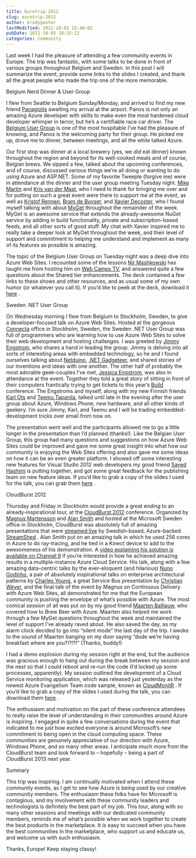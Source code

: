 ```yaml
---
title: Eurotrip 2012
slug: eurotrip-2012
author: bradygaster
lastModified: 2012-10-02 15:48:02
pubDate: 2012-10-05 18:15:12
categories: Community
---
```


<p>Last week I had the pleasure of attending a few community events in Europe. The trip was fantastic, with some talks to be done in front of various groups throughout Belgium and Sweden. In this post I will summarize the event, provide some links to the
  slides I created, and thank all the great people who made the trip one of the more memorable. </p>
Belgium Nerd Dinner &amp; User Group
<p>I flew from Seattle to Belgium Sunday/Monday, and arrived to find my new friend
  <a href="https://twitter.com/pkefal">Panagiotis</a>  awaiting my arrival at the airport. Panos is not only an amazing Azure developer with skills to make even the most hardened cloud developer whimper in terror, but he&#x2019;s a certifiable race car driver. The
  <a href="http://www.azug.be/">Belgium User Group</a>  is one of the most hospitable I&#x2019;ve had the pleasure of knowing, and Panos is the welcoming party for their group. He picked me up, drove me to dinner, between meetings, and all the while talked Azure. </p>
<p>Our first stop was dinner at a local brewery (yes, we <em>did </em> eat dinner) known throughout the region and beyond for its well-cooked meals and of course, Belgian brews. We sipped a few, talked about the upcoming conferences, and of course, discussed
  various things we&#x2019;re all doing or wanting to do using Azure and ASP.NET. Some of my favorite Tweeple (forgive me) were in attendance at the dinner and the user group meeting Tuesday night.
  <a href="https://twitter.com/TechMike2kX">Mike Martin</a>  and
  <a href="https://twitter.com/KvdM">Kris van der Mast</a>, who I need to thank for bringing me over and for putting on such a great event were there to support me at the event, as well as
  <a href="https://twitter.com/kristofrennen">Kristof Rennen</a>,
  <a href="https://twitter.com/chton">Bram de Buyser</a>, and
  <a href="https://twitter.com/xavierdecoster">Xavier Decoster</a>, who I found myself talking with about
  <a href="http://www.myget.org/">MyGet</a>  throughout the remainder of the week. MyGet is an awesome service that extends the already-awesome NuGet service by adding in build functionality, private and subscription-based feeds, and all other sorts of good stuff. My chat with Xavier
  inspired me to really take a deeper look at MyGet throughout the week, and their level of support and commitment to helping me understand and implement as many of its features as possible is amazing.</p>
<p>The topic of the Belgium User Group on Tuesday night was a deep dive into Azure Web Sites. I recounted some of the lessons
  <a href="https://twitter.com/nirmsk">Nir Mashkowski</a>  has taught me from hosting him on
  <a href="http://channel9.msdn.com/Shows/Web+Camps+TV">Web Camps TV</a>, and answered quite a few questions about the Shared tier enhancements. The deck contained a few links to these shows and other resources, and as usual some of my own humor (or whatever you call it). If you&#x2019;d like to peek at the deck,
  download it
  <a href="http://bradystorage.blob.core.windows.net/decks/Web-Sites-Deep-Dive.pptx">here</a> . </p>
Sweden .NET User Group
<p>On Wednesday morning I flew from Belgium to Stockholm, Sweden, to give a developer-focused talk on Azure Web Sites. Hosted at the gorgeous
  <a href="http://www.connecta.se/">Connecta</a>  office in Stockholm, Sweden, the Sweden .NET User Group was full of programmers who are learning how to use Azure Web Sites to solve their web development and hosting challenges. I was greeted by
  <a href="https://twitter.com/Apeoholic">Jimmy Engstrom</a>, who shares a hand in leading the group. Jimmy is delving into all sorts of interesting areas with embedded technology, so he and I found ourselves talking about
  <a href="http://www.netduino.com/">Netduino</a>,
  <a href="http://www.netmf.com/gadgeteer/">.NET Gadgeteer</a>, and shared stories of our inventions and ideas with one another. The other half of probably the most adorable geek-couples I&#x2019;ve met,
  <a href="https://twitter.com/grytlappen">Jessica Engstrom</a>, was also in attendance at the event. Together they told a great story of sitting in front of their computers frantically trying to get tickets to this year&#x2019;s
  <a href="http://www.buildwindows.com/">Build</a>  conference. The Engstroms and myself, along with my new Finnish friends
  <a href="https://twitter.com/fincooper">Karl Ots</a>  and
  <a href="https://twitter.com/TapanilaT">Teemu Tapanila</a>, talked until late in the evening after the user group about Azure, Windows Phone, new hardware, and all other kinds of geekery. I&#x2019;m sure Jimmy, Karl, and Teemu and I will be trading embedded-development tricks over email from now
  on. </p>
<p>The presentation went well and the participants allowed me to go a little longer in the presentation than I&#x2019;d planned (thanks!). Like the Belgian User Group, this group had many questions and suggestions on how Azure Web Sites could be improved and gave
  me some great insight into what how our community is enjoying the Web Sites offering and also gave me some ideas on how it can be an even greater platform. I showed off some interesting new features for Visual Studio 2012 web developers my good friend
  <a href="https://twitter.com/sayedihashimi">Sayed Hashimi</a>  is putting together, and got some great feedback for the publishing team on new feature ideas. If you&#x2019;d like to grab a copy of the slides I used for the talk, you can grab them
  <a href="http://bradystorage.blob.core.windows.net/decks/WebSites-For-Developers.pptx">here</a> . </p>
CloudBurst 2012
<p>Thursday and Friday in Stockholm would provide a great ending to an already-inspirational tour, at the
  <a href="http://www.azureug.se/CloudBurst2012/">CloudBurst 2012</a>  conference. Organized by
  <a href="https://twitter.com/noopman">Magnus Martensson</a>  and
  <a href="https://twitter.com/alansmith">Alan Smith</a>  and hosted at the Microsoft Sweden office in Stockholm, CloudBurst was absolutely full of amazing presentations that were
  <a href="http://www.streamshed.com/microsoft/cloudburst.htm">streamed live</a>  by Swedish-based, Azure-backed
  <a href="http://www.streamshed.com/">StreamShed</a> . Alan Smith put on an amazing talk in which he used 256 cores in Azure to do ray-tracing, and he tied in a Kinect device to add to the awesomeness of his demonstration. A
  <a href="http://channel9.msdn.com/posts/Grid-Computing-with-256-Windows-Azure-Worker-Roles">video explaining his solution is available on Channel 9</a>  if you&#x2019;re interested in how he achieved amazing results in a multiple-instance Azure Cloud Service. His talk, along with a few amazing data-centric talks by the ever-eloquent (and hilarious)
  <a href="https://twitter.com/NunoGodinho">Nuno Godinho</a>, a pair of absolutely inspirational talks on enterprise architectural patterns by
  <a href="https://twitter.com/cnayoung">Charles Young</a>, a great Service Bus presentation by
  <a href="https://twitter.com/christianweyer">Christian Weyer</a>, and the final talk of the event by Magnus on Continuous Delivery with Azure Web Sites, all demonstrated for me that the European community is pushing the envelope of what&#x2019;s possible with Azure. The most comical session of all was
  put on by my good friend
  <a href="https://twitter.com/maartenballiauw">Maarten Balliauw</a>, who covered how to Brew Beer with Azure. Maarten also helped me work through a few MyGet questions throughout the week and maintained the level of support I&#x2019;ve already raved about. He also saved the day, as my alarm clock decided
  to go into &#x201C;silent mode&#x201D; the last day of the trip. I awoke to the sound of Maarten banging on my door saying &#x201C;dude we&#x2019;re having breakfast where are you?!?!?!&#x201D; (Thanks, buddy!)</p>
<p>I had a demo explosion during my session right at the end, but the audience was gracious enough to hang out during the break between my session and the next so that I could reboot and re-run the code (I&#x2019;d locked up some processes, apparently). My session
  outlined the development of a Cloud Service monitoring application, which was released just yesterday as the newest Azure Evangelism Team code sample, known as
  <a href="http://www.bradygaster.com/the-cloudmonitr-sample">CloudMonitR</a> . If you&#x2019;d like to grab a copy of the slides I used during the talk, you can download them
  <a href="http://bradystorage.blob.core.windows.net/decks/CloudMonitR.pptx">here</a> . </p>
<p>The enthusiasm and motivation on the part of these conference attendees to really raise the level of understanding in their communities around Azure is inspiring. I engaged in quite a few conversations during the event that indicated to me just how excited
  everyone is around Microsoft&#x2019;s new commitment to being open in the cloud computing space. These communities are genuinely appreciative of our direction with Azure, Windows Phone, and so many other areas. I anticipate much more from the CloudBurst team
  and look forward to &#x2013; hopefully &#x2013; being a part of CloudBurst 2013 next year. </p>
Summary
<p>This trip was inspiring. I am continually motivated when I attend these community events, as I get to see how Azure is being used by our creative community members. The enthusiasm these folks have for Microsoft is contagious, and my involvement with these
  community leaders and technologists is definitely the best part of my job. This tour, along with so many other sessions and meetings with our dedicated community members, reminds me of what&#x2019;s possible when we work together to create the best products
  in the marketplace. It is easy to succeed when you have the best communities in the marketplace, who support us and educate us, and welcome us with such enthusiasm. </p>
<p>Thanks, Europe! Keep staying classy!</p>
